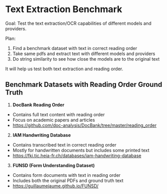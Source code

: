 # Text Extraction Benchmark

Goal: Test the text extraction/OCR capabilities of different models and providers.

Plan: 
1. Find a benchmark dataset with text in correct reading order
2. Take same pdfs and extract text with different models and providers
3. Do string similarity to see how close the models are to the original text

It will help us test both text extraction and reading order.

## Benchmark Datasets with Reading Order Ground Truth

1. **DocBank Reading Order**
- Contains full text content with reading order
- Focus on academic papers and articles
- https://github.com/doc-analysis/DocBank/tree/master/reading_order

2. **IAM Handwriting Database**
- Contains transcribed text in correct reading order
- Mostly for handwritten documents but includes some printed text
- https://fki.tic.heia-fr.ch/databases/iam-handwriting-database

3. **FUNSD (Form Understanding Dataset)**
- Contains form documents with text in reading order
- Includes both the original PDFs and ground truth text
- https://guillaumejaume.github.io/FUNSD/


